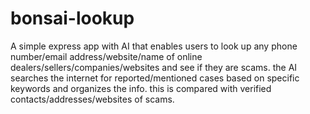 # bonsai-lookup
A simple express app with AI that enables users to look up any phone number/email address/website/name of online dealers/sellers/companies/websites and see if they are scams. the AI searches the internet for reported/mentioned cases based on specific keywords and organizes the info. this is compared with verified contacts/addresses/websites of scams.
